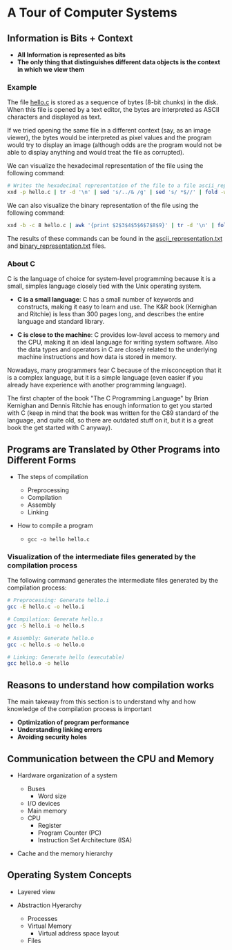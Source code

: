 # A Tour of Computer Systems

## Information is Bits + Context

- **All Information is represented as bits**
- **The only thing that distinguishes different data objects is the context in which we view them**

### Example

The file [hello.c](hello.c) is stored as a sequence of bytes (8-bit chunks) in the disk. When this file is opened by a text editor, the bytes are interpreted as ASCII characters and displayed as text.

If we tried opening the same file in a different context (say, as an image viewer), the bytes would be interpreted as pixel values and the program would try to display an image (although odds are the program would not be able to display anything and would treat the file as corrupted).

We can visualize the hexadecimal representation of the file using the following command:

```bash
# Writes the hexadecimal representation of the file to a file ascii_representation.txt
xxd -p hello.c | tr -d '\n' | sed 's/../& /g' | sed 's/ *$//' | fold -w 24 > ascii_representation.txt
```

We can also visualize the binary representation of the file using the following command:

```bash
xxd -b -c 8 hello.c | awk '{print $2$3$4$5$6$7$8$9}' | tr -d '\n' | fold -w 64 | awk '{gsub(/.{8}/,"& "); print}' > binary_representation.txt
```

The results of these commands can be found in the [ascii_representation.txt](ascii_representation.txt) and [binary_representation.txt](binary_representation.txt) files.

### About C

C is the language of choice for system-level programming because it is a small, simples language closely tied with the Unix operating system.

- **C is a small language**: C has a small number of keywords and constructs, making it easy to learn and use. The K&R book (Kernighan and Ritchie) is less than 300 pages long, and describes the entire language and standard library.

- **C is close to the machine**: C provides low-level access to memory and the CPU, making it an ideal language for writing system software. Also the data types and operators in C are closely related to the underlying machine instructions and how data is stored in memory.

Nowadays, many programmers fear C because of the misconception that it is a complex language, but it is a simple language (even easier if you already have experience with another programming language).

The first chapter of the book "The C Programming Language" by Brian Kernighan and Dennis Ritchie has enough information to get you started with C (keep in mind that the book was written for the C89 standard of the language, and quite old, so there are outdated stuff on it, but it is a great book the get started with C anyway).

## Programs are Translated by Other Programs into Different Forms

- The steps of compilation
  - Preprocessing
  - Compilation
  - Assembly
  - Linking

- How to compile a program
  - `gcc -o hello hello.c`

### Visualization of the intermediate files generated by the compilation process

The following command generates the intermediate files generated by the compilation process:

```bash
# Preprocessing: Generate hello.i
gcc -E hello.c -o hello.i

# Compilation: Generate hello.s
gcc -S hello.i -o hello.s

# Assembly: Generate hello.o
gcc -c hello.s -o hello.o

# Linking: Generate hello (executable)
gcc hello.o -o hello
```

## Reasons to understand how compilation works

The main takeway from this section is to understand why and how knowledge of the compilation process is important

- **Optimization of program performance**
- **Understanding linking errors**
- **Avoiding security holes**

## Communication between the CPU and Memory

- Hardware organization of a system
  - Buses
    - Word size
  - I/O devices
  - Main memory
  - CPU
    - Register
    - Program Counter (PC)
    - Instruction Set Architecture (ISA)

- Cache and the memory hierarchy

## Operating System Concepts

- Layered view

- Abstraction Hyerarchy
  - Processes
  - Virtual Memory
    - Virtual address space layout
  - Files
